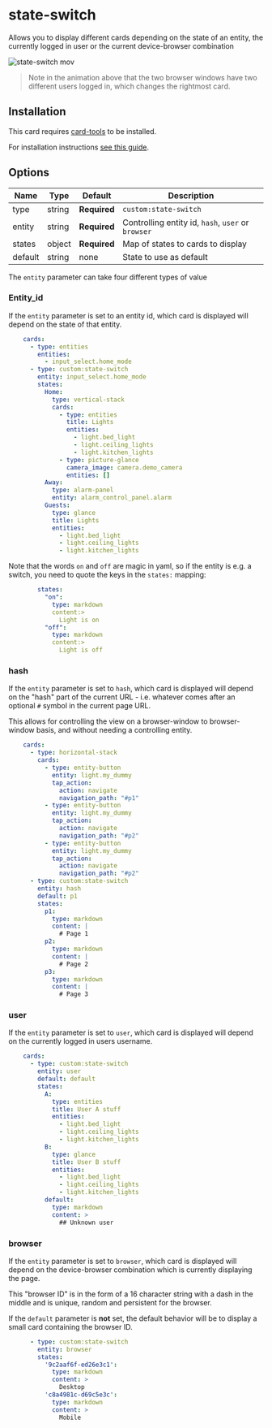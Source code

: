 state-switch
============

Allows you to display different cards depending on the state of an entity, the currently logged in user or the current device-browser combination

![state-switch mov](https://user-images.githubusercontent.com/1299821/48923691-05479700-eeb1-11e8-8c8b-91ea14cfecf1.gif)

> Note in the animation above that the two browser windows have two different users logged in, which changes the rightmost card.

## Installation
This card requires [card-tools](https://github.com/thomasloven/lovelace-card-tools) to be installed.

For installation instructions [see this guide](https://github.com/thomasloven/hass-config/wiki/Lovelace-Plugins).

## Options

| Name | Type | Default | Description
| ---- | ---- | ------- | -----------
| type | string | **Required** | `custom:state-switch`
| entity | string | **Required** | Controlling entity id, `hash`, `user` or `browser`
| states | object | **Required** | Map of states to cards to display
| default | string | none | State to use as default

The `entity` parameter can take four different types of value

### Entity\_id
If the `entity` parameter is set to an entity id, which card is displayed will depend on the state of that entity.

```yaml
    cards:
      - type: entities
        entities:
          - input_select.home_mode
      - type: custom:state-switch
        entity: input_select.home_mode
        states:
          Home:
            type: vertical-stack
            cards:
              - type: entities
                title: Lights
                entities:
                  - light.bed_light
                  - light.ceiling_lights
                  - light.kitchen_lights
              - type: picture-glance
                camera_image: camera.demo_camera
                entities: []
          Away:
            type: alarm-panel
            entity: alarm_control_panel.alarm
          Guests:
            type: glance
            title: Lights
            entities:
              - light.bed_light
              - light.ceiling_lights
              - light.kitchen_lights
```

Note that the words `on` and `off` are magic in yaml, so if the entity is e.g. a switch, you need to quote the keys in the `states:` mapping:

```yaml
        states:
          "on":
            type: markdown
            content:>
              Light is on
          "off":
            type: markdown
            content:>
              Light is off
```

### hash
If the `entity` parameter is set to `hash`, which card is displayed will depend on the "hash" part of the current URL - i.e. whatever comes after an optional `#` symbol in the current page URL.

This allows for controlling the view on a browser-window to browser-window basis, and without needing a controlling entity.

```yaml
    cards:
      - type: horizontal-stack
        cards:
          - type: entity-button
            entity: light.my_dummy
            tap_action:
              action: navigate
              navigation_path: "#p1"
          - type: entity-button
            entity: light.my_dummy
            tap_action:
              action: navigate
              navigation_path: "#p2"
          - type: entity-button
            entity: light.my_dummy
            tap_action:
              action: navigate
              navigation_path: "#p2"
      - type: custom:state-switch
        entity: hash
        default: p1
        states:
          p1:
            type: markdown
            content: |
              # Page 1
          p2:
            type: markdown
            content: |
              # Page 2
          p3:
            type: markdown
            content: |
              # Page 3
```

### user
If the `entity` parameter is set to `user`, which card is displayed will depend on the currently logged in users username.

```yaml
    cards:
      - type: custom:state-switch
        entity: user
        default: default
        states:
          A:
            type: entities
            title: User A stuff
            entities:
              - light.bed_light
              - light.ceiling_lights
              - light.kitchen_lights
          B:
            type: glance
            title: User B stuff
            entities:
              - light.bed_light
              - light.ceiling_lights
              - light.kitchen_lights
          default:
            type: markdown
            content: >
              ## Unknown user
```

### browser
If the `entity` parameter is set to `browser`, which card is displayed will depend on the device-browser combination which is currently displaying the page.

This "browser ID" is in the form of a 16 character string with a dash in the middle and is unique, random and persistent for the browser.

If the `default` parameter is **not** set, the default behavior will be to display a small card containing the browser ID.

```yaml
      - type: custom:state-switch
        entity: browser
        states:
          '9c2aaf6f-ed26e3c1':
            type: markdown
            content: >
              Desktop
          'c8a4981c-d69c5e3c':
            type: markdown
            content: >
              Mobile
```
